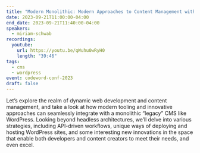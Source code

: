 ```yaml
---
title: "Modern Monolithic: Modern Approaches to Content Management with a Monolithic CMS"
date: 2023-09-21T11:00:00-04:00
end_date: 2023-09-21T11:40:00-04:00
speakers:
  - miriam-schwab
recordings:
  youtube:
    url: https://youtu.be/qWuhu0wRyH0
    length: "39:46"
tags:
  - cms
  - wordpress
event: codeword-conf-2023
draft: false
---
```


Let’s explore the realm of dynamic web development and content management, and take a look at how modern tooling and innovative approaches can seamlessly integrate with a monolithic “legacy” CMS like WordPress. Looking beyond headless architectures, we’ll delve into various strategies, including API-driven workflows, unique ways of deploying and hosting WordPress sites, and some interesting new innovations in the space that enable both developers and content creators to meet their needs, and even excel.
